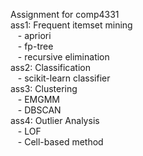 Assignment for comp4331  
ass1: Frequent itemset mining  
	&nbsp;&nbsp;&nbsp;- apriori  
	&nbsp;&nbsp;&nbsp;- fp-tree  
	&nbsp;&nbsp;&nbsp;- recursive elimination  
ass2: Classification   
	&nbsp;&nbsp;&nbsp;- scikit-learn classifier  
ass3: Clustering  
	&nbsp;&nbsp;&nbsp;- EMGMM  
	&nbsp;&nbsp;&nbsp;- DBSCAN  
ass4: Outlier Analysis  
	&nbsp;&nbsp;&nbsp;- LOF  
	&nbsp;&nbsp;&nbsp;- Cell-based method  
